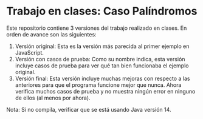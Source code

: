 # Trabajo en clases: Caso Palíndromos

Este repositorio contiene 3 versiones del trabajo realizado en clases. En orden de avance son las siguientes:
1.	Versión original: Esta es la versión más parecida al primer ejemplo en JavaScript.
2.	Versión con casos de prueba: Como su nombre indica, esta versión incluye casos de prueba para ver qué tan bien funcionaba el ejemplo original.
3.	Versión final: Esta versión incluye muchas mejoras con respecto a las anteriores para que el programa funcione mejor que nunca. Ahora verifica muchos casos de prueba y no muestra ningún error en ninguno de ellos (al menos por ahora).

Nota: Si no compila, verificar que se está usando Java versión 14.
